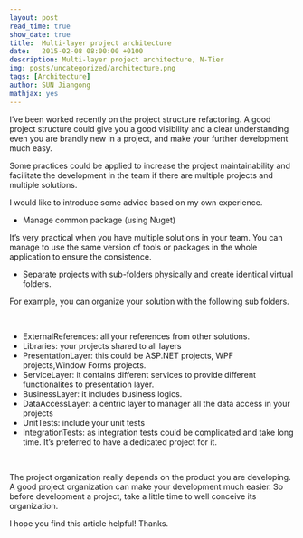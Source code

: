 ```yaml
---
layout: post
read_time: true
show_date: true
title:  Multi-layer project architecture
date:   2015-02-08 08:00:00 +0100
description: Multi-layer project architecture, N-Tier
img: posts/uncategorized/architecture.png
tags: [Architecture]
author: SUN Jiangong
mathjax: yes
---
```



I’ve been worked recently on the project structure refactoring. A good project structure could give you a good visibility and a clear understanding even you are brandly new in a project, and make your further development much easy.

Some practices could be applied to increase the project maintainability and facilitate the development in the team if there are multiple projects and multiple solutions.

<!--more-->

I would like to introduce some advice based on my own experience.

- Manage common package (using Nuget)

It’s very practical when you have multiple solutions in your team. You can manage to use the same version of tools or packages in the whole application to ensure the consistence.

- Separate projects with sub-folders physically and create identical virtual folders.

For example, you can organize your solution with the following sub folders.

<br/>

- ExternalReferences: all your references from other solutions.
- Libraries: your projects shared to all layers
- PresentationLayer: this could be ASP.NET projects, WPF projects,Window Forms projects.
- ServiceLayer: it contains different services to provide different functionalites to presentation layer.
- BusinessLayer: it includes business logics.
- DataAccessLayer: a centric layer to manager all the data access in your projects
- UnitTests: include your unit tests
- IntegrationTests: as integration tests could be complicated and take long time. It’s preferred to have a dedicated project for it.

<br/>

The project organization really depends on the product you are developing. A good project organization can make your development much easier. So before development a project, take a little time to well conceive its organization.

I hope you find this article helpful! Thanks.